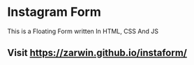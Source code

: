 # Instagram Form
This is a Floating Form written In HTML, CSS And JS

## Visit https://zarwin.github.io/instaform/
